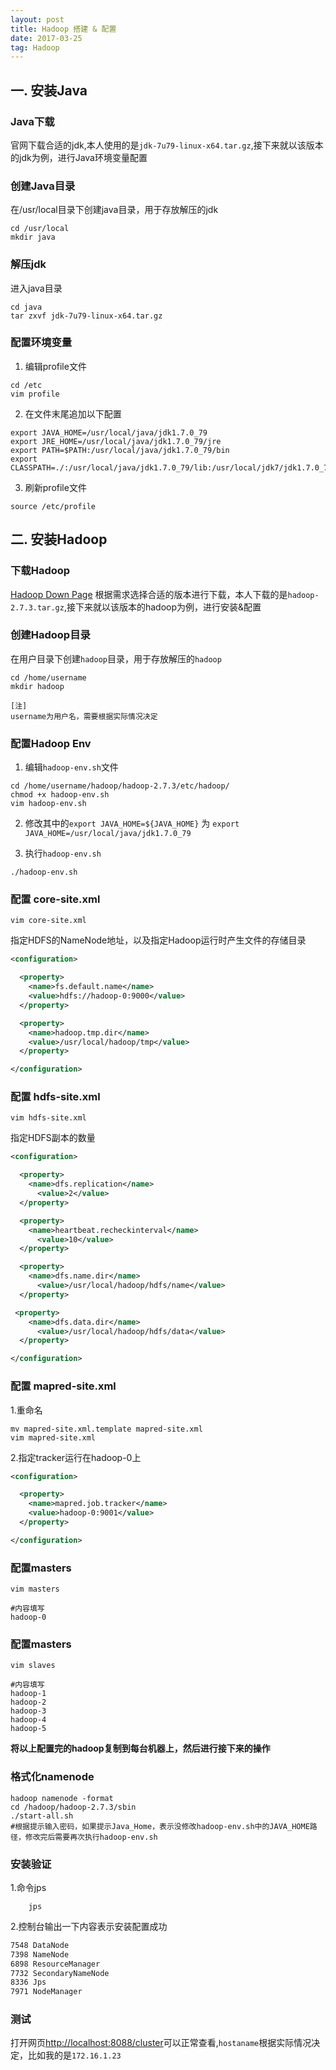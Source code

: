 ```yaml
---
layout: post
title: Hadoop 搭建 & 配置
date: 2017-03-25
tag: Hadoop
---
```


## 一. 安装Java

### Java下载
官网下载合适的jdk,本人使用的是`jdk-7u79-linux-x64.tar.gz`,接下来就以该版本的jdk为例，进行Java环境变量配置

### 创建Java目录
在/usr/local目录下创建java目录，用于存放解压的jdk
```shell
cd /usr/local
mkdir java
```

### 解压jdk
进入java目录
```shell
cd java
tar zxvf jdk-7u79-linux-x64.tar.gz
```

### 配置环境变量
1. 编辑profile文件
```shell
cd /etc
vim profile
```
2. 在文件末尾追加以下配置
```vim
export JAVA_HOME=/usr/local/java/jdk1.7.0_79
export JRE_HOME=/usr/local/java/jdk1.7.0_79/jre
export PATH=$PATH:/usr/local/java/jdk1.7.0_79/bin
export CLASSPATH=./:/usr/local/java/jdk1.7.0_79/lib:/usr/local/jdk7/jdk1.7.0_79/jre/lib
```
3. 刷新profile文件
```shell
source /etc/profile
```


## 二. 安装Hadoop

### 下载Hadoop
[Hadoop Down Page](https://dist.apache.org/repos/dist/release/hadoop/common/)
根据需求选择合适的版本进行下载，本人下载的是`hadoop-2.7.3.tar.gz`,接下来就以该版本的hadoop为例，进行安装&配置

### 创建Hadoop目录
在用户目录下创建`hadoop`目录，用于存放解压的`hadoop`
```shell
cd /home/username
mkdir hadoop

[注]
username为用户名，需要根据实际情况决定
```
### 配置Hadoop Env
1. 编辑`hadoop-env.sh`文件

```shell
cd /home/username/hadoop/hadoop-2.7.3/etc/hadoop/
chmod +x hadoop-env.sh
vim hadoop-env.sh
```
2. 修改其中的`export JAVA_HOME=${JAVA_HOME}`  为 `export JAVA_HOME=/usr/local/java/jdk1.7.0_79`

3. 执行`hadoop-env.sh`

```shell
./hadoop-env.sh
```

### 配置 core-site.xml

```shell
vim core-site.xml
```
指定HDFS的NameNode地址，以及指定Hadoop运行时产生文件的存储目录

```xml
<configuration>

  <property>
    <name>fs.default.name</name>
    <value>hdfs://hadoop-0:9000</value>
  </property>

  <property>
    <name>hadoop.tmp.dir</name>
    <value>/usr/local/hadoop/tmp</value>
  </property>

</configuration>
```

### 配置 hdfs-site.xml

```shell
vim hdfs-site.xml
```

指定HDFS副本的数量

```xml
<configuration>

  <property>
    <name>dfs.replication</name>
      <value>2</value>
  </property>

  <property>
    <name>heartbeat.recheckinterval</name>
      <value>10</value>
  </property>

  <property>
    <name>dfs.name.dir</name>
      <value>/usr/local/hadoop/hdfs/name</value>
  </property>

 <property>
    <name>dfs.data.dir</name>
      <value>/usr/local/hadoop/hdfs/data</value>
  </property>

</configuration>
```

### 配置 mapred-site.xml

1.重命名

```shell
mv mapred-site.xml.template mapred-site.xml
vim mapred-site.xml
```

2.指定tracker运行在hadoop-0上

```xml
<configuration>

  <property>
    <name>mapred.job.tracker</name>
    <value>hadoop-0:9001</value>
  </property>

</configuration>
```

### 配置masters

```shell
vim masters

#内容填写
hadoop-0
```

### 配置masters

```shell
vim slaves

#内容填写
hadoop-1
hadoop-2
hadoop-3
hadoop-4
hadoop-5
```

**将以上配置完的hadoop复制到每台机器上，然后进行接下来的操作**

### 格式化namenode

```shell
hadoop namenode -format
cd /hadoop/hadoop-2.7.3/sbin
./start-all.sh
#根据提示输入密码，如果提示Java_Home，表示没修改hadoop-env.sh中的JAVA_HOME路径，修改完后需要再次执行hadoop-env.sh
```

### 安装验证

1.命令jps

```shell
    jps
```

2.控制台输出一下内容表示安装配置成功

```txt
7548 DataNode
7398 NameNode
6898 ResourceManager
7732 SecondaryNameNode
8336 Jps
7971 NodeManager
```

### 测试

打开网页[http://localhost:8088/cluster](http://localhost:8088/cluster)可以正常查看,`hostaname`根据实际情况决定，比如我的是`172.16.1.23`
